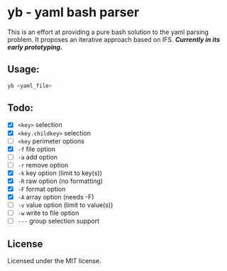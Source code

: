 # yb - yaml bash parser

This is an effort at providing a pure bash solution to the yaml parsing problem. It proposes an iterative approach based on IFS. ***Currently in its early prototyping.***

## Usage:

```bash
yb <yaml_file>
```

## Todo:

- [x] `<key>` selection
- [x] `<key.childkey>` selection
- [ ] `<key` perimeter options
- [x] `-f` file option 
- [ ] `-a` add option 
- [ ] `-r` remove option
- [x] `-k` key option (limit to key(s))
- [x] `-R` raw option (no formatting)
- [x] `-F` format option
- [x] `-A` array option (needs -F)
- [ ] `-v` value option (limit to value(s))
- [ ] `-w` write to file option
- [ ] `---` group selection support

## License

Licensed under the MIT license.